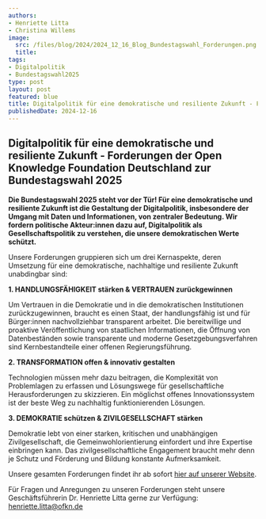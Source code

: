 ```yaml
---
authors:
- Henriette Litta
- Christina Willems
image:
  src: /files/blog/2024/2024_12_16_Blog_Bundestagswahl_Forderungen.png
  title: 
tags:
- Digitalpolitik
- Bundestagswahl2025
type: post
layout: post
featured: blue
title: Digitalpolitik für eine demokratische und resiliente Zukunft - Forderungen der Open Knowledge Foundation Deutschland zur Bundestagswahl 2025
publishedDate: 2024-12-16
---
```


## Digitalpolitik für eine demokratische und resiliente Zukunft - Forderungen der Open Knowledge Foundation Deutschland zur Bundestagswahl 2025

**Die Bundestagswahl 2025 steht vor der Tür! Für eine demokratische und resiliente Zukunft ist die Gestaltung der Digitalpolitik, insbesondere der Umgang mit Daten und Informationen, von zentraler Bedeutung. Wir fordern politische Akteur:innen dazu auf, Digitalpolitik als Gesellschaftspolitik zu verstehen, die unsere demokratischen Werte schützt.**

Unsere Forderungen gruppieren sich um drei Kernaspekte, deren Umsetzung für eine demokratische, nachhaltige und resiliente Zukunft unabdingbar sind:

**1. HANDLUNGSFÄHIGKEIT stärken & VERTRAUEN zurückgewinnen**

Um Vertrauen in die Demokratie und in die demokratischen Institutionen zurückzugewinnen, braucht es einen Staat, der handlungsfähig ist und für Bürger:innen nachvollziehbar transparent arbeitet. Die bereitwillige und proaktive Veröffentlichung von staatlichen Informationen, die Öffnung von Datenbeständen sowie transparente und moderne Gesetzgebungsverfahren sind Kernbestandteile einer offenen Regierungsführung. 

**2. TRANSFORMATION offen & innovativ gestalten**

Technologien müssen mehr dazu beitragen, die Komplexität von Problemlagen zu erfassen und Lösungswege für gesellschaftliche Herausforderungen zu skizzieren. Ein möglichst offenes Innovationssystem ist der beste Weg zu nachhaltig funktionierenden Lösungen. 


**3. DEMOKRATIE schützen & ZIVILGESELLSCHAFT stärken**

Demokratie lebt von einer starken, kritischen und unabhängigen Zivilgesellschaft, die Gemeinwohlorientierung einfordert und ihre Expertise einbringen kann. Das zivilgesellschaftliche Engagement braucht mehr denn je Schutz und Förderung und Bildung konstante Aufmerksamkeit.


Unsere gesamten Forderungen findet ihr ab sofort [hier auf unserer Website](https://okfn.de/publikationen/2024-okf-forderungen-bundestagswahl/).

Für Fragen und Anregungen zu unseren Forderungen steht unsere Geschäftsführerin Dr. Henriette Litta gerne zur Verfügung: henriette.litta@ofkn.de
